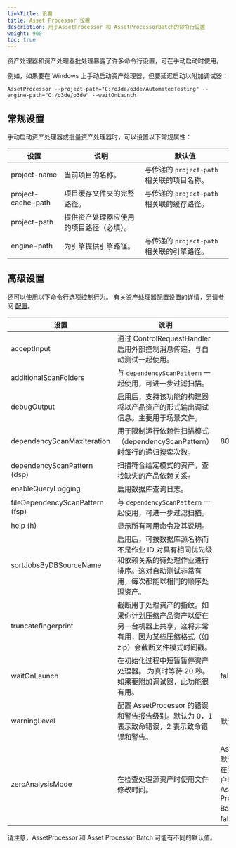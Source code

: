 ```yaml
---
linkTitle: 设置
title: Asset Processor 设置
description: 用于AssetProcessor 和 AssetProcessorBatch的命令行设置
weight: 900
toc: true
---
```


资产处理器和资产处理器批处理暴露了许多命令行设置，可在手动启动时使用。

例如，如果要在 Windows 上手动启动资产处理器，但要延迟启动以附加调试器：
```
AssetProcessor --project-path="C:/o3de/o3de/AutomatedTesting" --engine-path="C:/o3de/o3de" --waitOnLaunch
```

## 常规设置
手动启动资产处理器或批量资产处理器时，可以设置以下常规属性：

| 设置                 | 说明                   | 默认值                           |
|--------------------|----------------------|-------------------------------|
| project-name       | 当前项目的名称。             | 与传递的 `project-path` 相关联的项目名称。 |
| project-cache-path | 项目缓存文件夹的完整路径。        | 与传递的 `project-path` 相关联的缓存路径。 |
| project-path       | 提供资产处理器应使用的项目路径（必填）。 |                               |
| engine-path        | 为引擎提供引擎路径。           | 与传递的 `project-path` 相关联的引擎路径。 |


## 高级设置
还可以使用以下命令行选项控制行为。 有关资产处理器配置设置的详情，另请参阅 [配置](configuration.md)。

| 设置                              | 说明                                                                      | 默认值                                                                  |
|---------------------------------|-------------------------------------------------------------------------|----------------------------------------------------------------------|
| acceptInput                     | 通过 ControlRequestHandler 启用外部控制消息传递，与自动测试一起使用。                          |                                                                      |
| additionalScanFolders           | 与 `dependencyScanPattern` 一起使用，可进一步过滤扫描。                                |                                                                      |
| debugOutput                     | 启用后，支持该功能的构建器将以产品资产的形式输出调试信息。主要用于场景文件。                                  |                                                                      |
| dependencyScanMaxIteration      | 用于限制运行依赖性扫描模式（dependencyScanPattern）时每行的递归搜索次数。                         | 800                                                                  |
| dependencyScanPattern (dsp)     | 扫描符合给定模式的资产，查找缺失的产品依赖关系。                                                |                                                                      |
| enableQueryLogging              | 启用数据库查询日志。                                                              |                                                                      |
| fileDependencyScanPattern (fsp) | 与 `dependencyScanPattern` 一起使用，可进一步过滤扫描。                                |                                                                      |
| help (h)                        | 显示所有可用命令及其说明。                                                           |                                                                      |
| sortJobsByDBSourceName          | 启用后，可按数据库源名称而不是作业 ID 对具有相同优先级和依赖关系的待处理作业进行排序。这对自动测试非常有用，每次都能以相同的顺序处理资产。 |                                                                      |
| truncatefingerprint             | 截断用于处理资产的指纹。如果你计划压缩产品资产以便在另一台机器上共享，这将非常有用，因为某些压缩格式（如 zip）会截断文件模式时间戳。    |                                                                      |
| waitOnLaunch                    | 在初始化过程中短暂暂停资产处理器。 为真时等待 20 秒。如果要附加调试器，此功能很有用。                           | false                                                                |
| warningLevel                    | 配置 AssetProcessor 的错误和警告报告级别。默认为 0，1 表示致命错误，2 表示致命错误和警告。                | 默认值为 0。                                                              |
| zeroAnalysisMode                | 在检查处理源资产时使用文件修改时间。                                                      | AssetProcessor默认为 true，可在资产处理器用户界面中更改。Asset Processor Batch默认为false。 | 

请注意，AssetProcessor 和 Asset Processor Batch 可能有不同的默认值。
